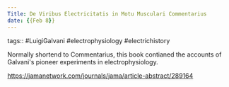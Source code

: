 ```yaml
---
Title: De Viribus Electricitatis in Motu Musculari Commentarius
date: {{Feb 8}}
---
```

tags:: #LuigiGalvani #electrophysiology #electrichistory 

Normally shortend to Commentarius, this book contianed the accounts of Galvani's pioneer experiments in electrophysiology. 


https://jamanetwork.com/journals/jama/article-abstract/289164